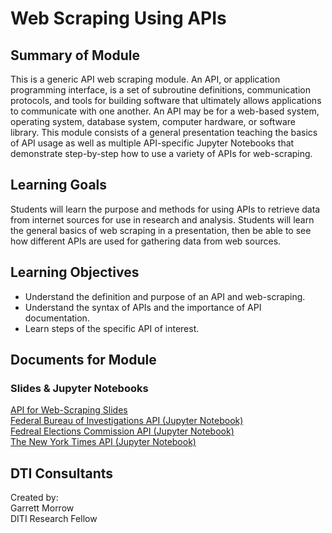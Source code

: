 # Web Scraping Using APIs
## Summary of Module
This is a generic API web scraping module. An API, or application programming interface, is a set of subroutine definitions, communication protocols, and tools for building software that ultimately allows applications to communicate with one another. An API may be for a web-based system, operating system, database system, computer hardware, or software library. This module consists of a general presentation teaching the basics of API usage as well as multiple API-specific Jupyter Notebooks that demonstrate step-by-step how to use a variety of APIs for web-scraping.

## Learning Goals
Students will learn the purpose and methods for using APIs to retrieve data from internet sources for use in research and analysis. Students will learn the general basics of web scraping in a presentation, then be able to see how different APIs are used for gathering data from web sources.
## Learning Objectives
- Understand the definition and purpose of an API and web-scraping.
- Understand the syntax of APIs and the importance of API documentation.
- Learn steps of the specific API of interest.

## Documents for Module
### Slides & Jupyter Notebooks
[API for Web-Scraping Slides](https://github.com/NULabNortheastern/digitalassignmentshowcase/blob/master/web_scraping/Presentation/API_Module_Presentation.pdf)<br>
[Federal Bureau of Investigations API (Jupyter Notebook)](https://github.com/NULabNortheastern/digitalassignmentshowcase/blob/master/web_scraping/FBI_API/FBI_API_Module.ipynb)<br>
[Fedreal Elections Commission API (Jupyter Notebook)](https://github.com/NULabNortheastern/digitalassignmentshowcase/blob/master/web_scraping/FEC_API/FEC_API_Module.ipynb)<br>
[The New York Times API (Jupyter Notebook)](https://github.com/NULabNortheastern/digitalassignmentshowcase/blob/master/web_scraping/NYTimes_API/NYTimes_API_Module.ipynb)<br>

## DTI Consultants
Created by:<br>
Garrett Morrow<br>
DITI Research Fellow
